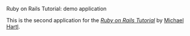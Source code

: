  Ruby on Rails Tutorial: demo application

This is the second application for the
[*Ruby on Rails Tutorial*](http://railstutorial.org/)
by [Michael Hartl](http://michaelhartl.com/).
